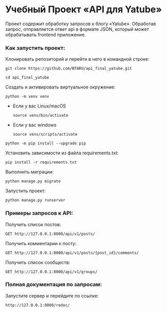 # Учебный Проект «API для Yatube»
Проект содержит обработку запросов к блогу «Yatube». Обработав запрос, 
отправляется ответ api в формате JSON, который может обрабатывать frontend приложение.

### Как запустить проект:

Клонировать репозиторий и перейти в него в командной строке:

```
git clone https://github.com/BTARU/api_final_yatube.git
```

```
cd api_final_yatube
```

Cоздать и активировать виртуальное окружение:

```
python -m venv venv
```

* Если у вас Linux/macOS

    ```
    source venv/bin/activate
    ```

* Если у вас windows

    ```
    source venv/scripts/activate
    ```

```
python -m pip install --upgrade pip
```

Установить зависимости из файла requirements.txt:

```
pip install -r requirements.txt
```

Выполнить миграции:

```
python manage.py migrate
```

Запустить проект:

```
python manage.py runserver
```

### Примеры запросов к API:

Получить список постов:

```
GET http://127.0.0.1:8000/api/v1/posts/
```

Получить комментарии к посту:

```
GET http://127.0.0.1:8000/api/v1/posts/{post_id}/comments/
```

Получить список сообществ:

```
GET http://127.0.0.1:8000/api/v1/groups/
```

### Полная документация по запросам:

Запустите сервер и перейдите по ссылке:

```
http://127.0.0.1:8000/redoc/
```
